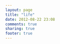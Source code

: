 ```yaml
---
layout: page
title: "life"
date: 2012-08-22 23:08
comments: true
sharing: true
footer: true
---
```


